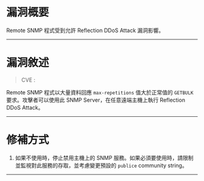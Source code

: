 # 漏洞概要

Remote SNMP 程式受到允許 Reflection DDoS Attack 漏洞影響。


---

# 漏洞敘述

> CVE : 

Remote SNMP 程式以大量資料回應 `max-repetitions` 值大於正常值的 `GETBULK` 要求。攻擊者可以使用此 SNMP Server，在任意遠端主機上執行 Reflection DDoS Attack。


---

# 修補方式

1. 如果不使用時，停止禁用主機上的 SNMP 服務。如果必須要使用時，請限制並監視對此服務的存取，並考慮變更預設的 `publice` community string。


---
